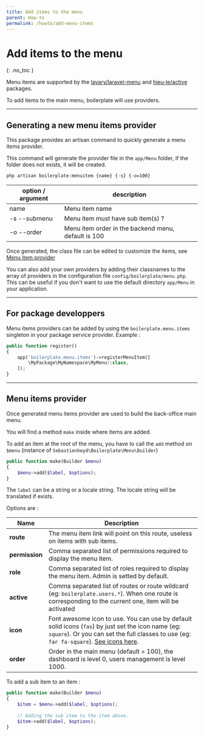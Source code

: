 ```yaml
---
title: Add items to the menu
parent: How-to
permalink: /howto/add-menu-items
---
```


# Add items to the menu
{: .no_toc }

Menu items are supported by the [lavary/laravel-menu](https://github.com/lavary/laravel-menu) and [hieu-le/active](https://github.com/letrunghieu/active) packages.

To add items to the main menu, boilerplate will use providers.

--- 

## Generating a new menu items provider

This package provides an artisan command to quickly generate a menu items provider.

This command will generate the provider file in the `app/Menu` folder, if the folder does not exists, it will be created.

```bash
php artisan boilerplate:menuitem {name} {-s} {-o=100}
```

| option / argument | description |
|---|---|
| name | Menu item name |
| -s --submenu | Menu item must have sub item(s) ? |
| -o --order | Menu item order in the backend menu, default is 100 |

Once generated, the class file can be edited to customize the items, see [Menu item provider](#menu-items-provider)

You can also add your own providers by adding their classnames to the array of providers in the configuration file
`config/boilerplate/menu.php`. This can be useful if you don't want to use the default directory `app/Menu` in your 
application.

---

## For package developpers

Menu items providers can be added by using the `boilerplate.menu.items` singleton in your 
package service provider. Example : 

```php
public function register()
{
    app('boilerplate.menu.items')->registerMenuItem([
        \MyPackage\MyNamespace\MyMenu::class,
    ]);
}
```

---

## Menu items provider

Once generated menu items provider are used to build the back-office main menu. 

You will find a method `make` inside where items are added. 

To add an item at the root of the menu, you have to call the `add` method on `$menu` (instance of `Sebastienheyd\Boilerplate\Menu\Builder`) 

```php
public function make(Builder $menu)
{
    $menu->add($label, $options);
}
```

The `label` can be a string or a locale string. The locale string will be translated if exists.

Options are :

| Name | Description |
|---|---|
| **route** | The menu item link will point on this route, useless on items with sub items. |
| **permission** | Comma separated list of permissions required to display the menu item. |
| **role** | Comma separated list of roles required to display the menu item. Admin is setted by default. |
| **active**| Comma separated list of routes or route wildcard (eg: `boilerplate.users.*`). When one route is corresponding to the current one, item will be activated |
| **icon** | Font awesome icon to use. You can use by default solid icons (`fas`) by just set the icon name (eg: `square`). Or you can set the full classes to use (eg: `far fa-square`). [See icons here](https://fontawesome.com/icons?d=gallery&m=free). |
| **order** | Order in the main menu (default = 100), the dashboard is level 0, users management is level 1000. |

To add a sub item to an item :

```php
public function make(Builder $menu)
{
    $item = $menu->add($label, $options);
    
    // Adding the sub item to the item above.
    $item->add($label, $options);
}
``` 